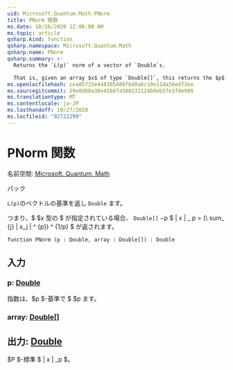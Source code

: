```yaml
---
uid: Microsoft.Quantum.Math.PNorm
title: PNorm 関数
ms.date: 10/26/2020 12:00:00 AM
ms.topic: article
qsharp.kind: function
qsharp.namespace: Microsoft.Quantum.Math
qsharp.name: PNorm
qsharp.summary: >-
  Returns the `L(p)` norm of a vector of `Double`s.

  That is, given an array $x$ of type `Double[]`, this returns the $p$-norm $\|x\|\_p= (\sum_{j}|x_j|^{p})^{1/p}$.
ms.openlocfilehash: cea85715e448305486f6d8a6c10e11da56edf3ee
ms.sourcegitcommit: 29e0d88a30e4166fa580132124b0eb57e1f0e986
ms.translationtype: MT
ms.contentlocale: ja-JP
ms.lasthandoff: 10/27/2020
ms.locfileid: "92722299"
---
```

# <a name="pnorm-function"></a>PNorm 関数

名前空間: [Microsoft. Quantum. Math](xref:Microsoft.Quantum.Math)

パック [](https://nuget.org/packages/)


`L(p)`のベクトルの基準を返し `Double` ます。

つまり、$ $x 型の $ が指定されている場合、 `Double[]` $-$p $ \| x \| \_ p = (\ sum_ {j} | x_j | ^ {p}) ^ {1/p} $ が返されます。

```qsharp
function PNorm (p : Double, array : Double[]) : Double
```


## <a name="input"></a>入力

### <a name="p--double"></a>p: [Double](xref:microsoft.quantum.lang-ref.double)

指数は、$p $-基準で $ $p ます。


### <a name="array--double"></a>array: [Double](xref:microsoft.quantum.lang-ref.double)[]





## <a name="output--double"></a>出力: [Double](xref:microsoft.quantum.lang-ref.double)

$P $-標準 $ \| x \| _p $。
